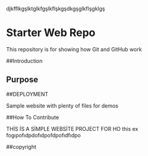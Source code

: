 djkfflkgşlktglkfgşlkflşkgşdkgşglkflşgklgş
# Starter Web Repo

This repository is for showing how Git and GitHub work

##Introduction

## Purpose

##DEPLOYMENT

Sample website with plenty of files for demos

##How To Contribute

THİS İS A SİMPLE WEBSİTE PROJECT FOR HO
this ex
fogıpofıdpdofıdpofdpofıdfıdpo

##copyright 